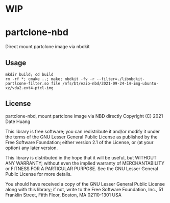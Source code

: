 # WIP

# partclone-nbd
Direct mount partclone image via nbdkit

## Usage

```
mkdir build; cd build
rm -rf *; cmake ..; make; nbdkit -fv -r --filter=./libnbdkit-partlcone-filter.so file /nfs/bt/ezio-nbd/2021-09-24-14-img-ubuntu-xz/vda2.ext4-ptcl-img
```

## License

partclone-nbd, mount partclone image via NBD directly
Copyright (C) 2021 Date Huang

This library is free software; you can redistribute it and/or modify it under the terms of the GNU Lesser General Public License as published by the Free Software Foundation; either version 2.1 of the License, or (at your option) any later version.

This library is distributed in the hope that it will be useful, but WITHOUT ANY WARRANTY; without even the implied warranty of MERCHANTABILITY or FITNESS FOR A PARTICULAR PURPOSE. See the GNU Lesser General Public License for more details.

You should have received a copy of the GNU Lesser General Public License along with this library; if not, write to the Free Software Foundation, Inc., 51 Franklin Street, Fifth Floor, Boston, MA 02110-1301 USA
